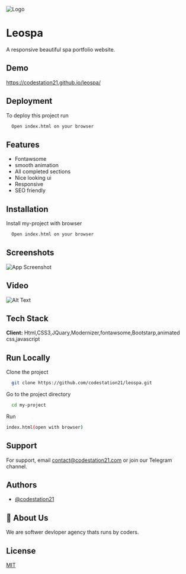
![Logo](https://firebasestorage.googleapis.com/v0/b/codestation21-42e53.appspot.com/o/CodeStation-21-logo.jpg?alt=media&token=b944de69-81fd-436a-85a8-96d693aa13cb)


# Leospa

A responsive beautiful spa portfolio website.

## Demo

https://codestation21.github.io/leospa/

## Deployment

To deploy this project run

```bash
  Open index.html on your browser
```


## Features

- Fontawsome
- smooth animation
- All completed sections
- Nice looking ui
- Responsive 
- SEO friendly
## Installation

Install my-project with browser

```bash
  Open index.html on your browser
```
    
## Screenshots

![App Screenshot](https://firebasestorage.googleapis.com/v0/b/codestation21-42e53.appspot.com/o/leospa.jpeg?alt=media&token=eb7f59cd-646b-4a92-91b5-78db9b1ecc21)








## Video

![Alt Text](https://media.giphy.com/media/WQXiP1Qw0eSLHs2Ves/giphy.gif)
## Tech Stack

**Client:** 
Html,CSS3,JQuary,Modernizer,fontawsome,Bootstarp,animated css,javascript




## Run Locally

Clone the project

```bash
  git clone https://github.com/codestation21/leospa.git
```

Go to the project directory

```bash
  cd my-project
```
Run
```bash
index.html(open with browser)
```


## Support

For support, email contact@codestation21.com or join our Telegram channel.


## Authors

- [@codestation21](https://www.github.com/codestation21)


## 🚀 About Us
We are softwer devloper agency thats runs by coders.


## License

[MIT](https://codestation21.com/licences)

